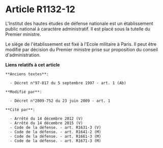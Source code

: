 # Article R1132-12

L'Institut des hautes études de défense nationale est un établissement public national à caractère administratif. Il est
placé sous la tutelle du Premier ministre. 

Le siège de l'établissement est fixé à l'Ecole militaire à Paris. Il peut être modifié par décision du Premier ministre prise
sur proposition du conseil d'administration.

**Liens relatifs à cet article**

	**Anciens textes**:

	  - Décret n°97-817 du 5 septembre 1997 - art. 1 (Ab)

	**Modifié par**:

	  - Décret n°2009-752 du 23 juin 2009 - art. 1

	**Cité par**:

	  - Arrêté du 14 décembre 2012 (V)
	  - Arrêté du 14 décembre 2015 (V)
	  - Code de la défense. - art. R1631-3 (V)
	  - Code de la défense. - art. R1641-2 (M)
	  - Code de la défense. - art. R1661-3 (M)
	  - Code de la défense. - art. R1671-3 (M)
